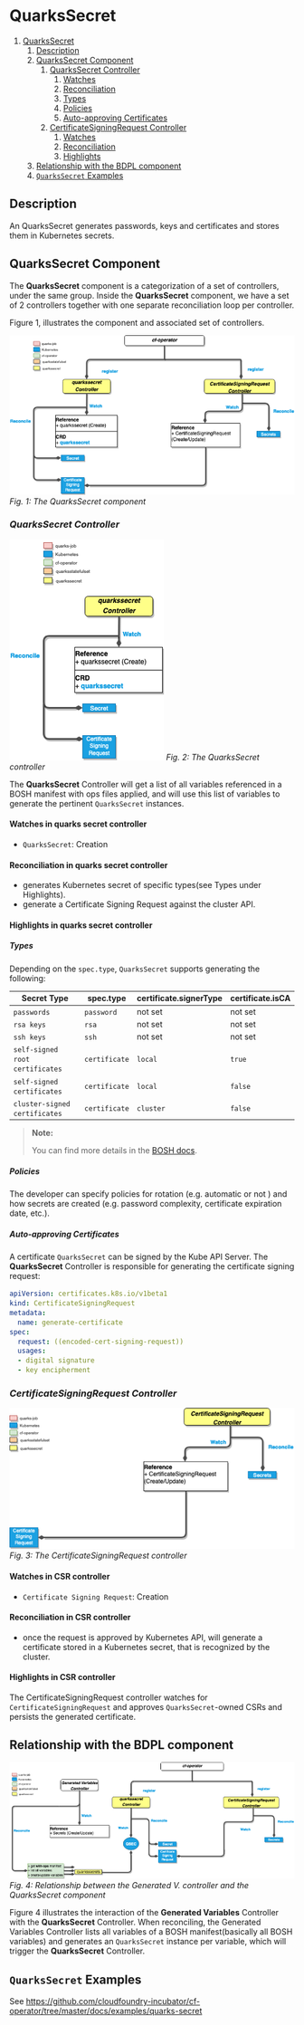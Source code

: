 # QuarksSecret

1. [QuarksSecret](#quarkssecret)
   1. [Description](#description)
   2. [QuarksSecret Component](#quarkssecret-component)
      1. [QuarksSecret Controller](#_quarkssecret-controller_)
         1. [Watches](#watches-in-quarks-secret-controller)
         2. [Reconciliation](#reconciliation-in-quarks-secret-controller)
         3. [Types](#types)
         4. [Policies](#policies)
         5. [Auto-approving Certificates](#auto-approving-certificates)
      2. [CertificateSigningRequest Controller](#_certificatesigningrequest-controller_)
         1. [Watches](#watches-in-csr-controller)
         2. [Reconciliation](#reconciliation-in-csr-controller)
         3. [Highlights](#highlights-in-csr-controller)
   3. [Relationship with the BDPL component](#relationship-with-the-bdpl-component)
   4. [`QuarksSecret` Examples](#`quarkssecret`-examples)

## Description

An QuarksSecret generates passwords, keys and certificates and stores them in Kubernetes secrets.

## QuarksSecret Component

The **QuarksSecret** component is a categorization of a set of controllers, under the same group. Inside the **QuarksSecret** component, we have a set of 2 controllers together with one separate reconciliation loop per controller.

Figure 1, illustrates the component and associated set of controllers.

![qsec-component-flow](quarks_eseccomponent_flow.png)
*Fig. 1: The QuarksSecret component*

### **_QuarksSecret Controller_**

![qsec-controller-flow](quarks_eseccontroller_flow.png)
*Fig. 2: The QuarksSecret controller*

The **QuarksSecret** Controller will get a list of all variables referenced in a BOSH manifest with ops files applied, and will use this list of variables to generate the pertinent `QuarksSecret` instances.

#### Watches in quarks secret controller

- `QuarksSecret`: Creation

#### Reconciliation in quarks secret controller

- generates Kubernetes secret of specific types(see Types under Highlights).
- generate a Certificate Signing Request against the cluster API.

#### Highlights in quarks secret controller

##### Types

Depending on the `spec.type`, `QuarksSecret` supports generating the following:

| Secret Type                     | spec.type     | certificate.signerType | certificate.isCA    |
| ------------------------------- | ------------- | ---------------------- | ------------------- |
| `passwords`                     | `password`    | not set                | not set             |
| `rsa keys`                      | `rsa`         | not set                | not set             |
| `ssh keys`                      | `ssh`         | not set                | not set             |
| `self-signed root certificates` | `certificate` | `local`                | `true`              |
| `self-signed certificates`      | `certificate` | `local`                | `false`             |
| `cluster-signed certificates`   | `certificate` | `cluster`              | `false`             |

> **Note:**
>
> You can find more details in the [BOSH docs](https://bosh.io/docs/variable-types).

##### Policies

The developer can specify policies for rotation (e.g. automatic or not ) and how secrets are created (e.g. password complexity, certificate expiration date, etc.).

##### Auto-approving Certificates

A certificate `QuarksSecret` can be signed by the Kube API Server. The **QuarksSecret** Controller is responsible for generating the certificate signing request:

```yaml
apiVersion: certificates.k8s.io/v1beta1
kind: CertificateSigningRequest
metadata:
  name: generate-certificate
spec:
  request: ((encoded-cert-signing-request))
  usages:
  - digital signature
  - key encipherment
```

### **_CertificateSigningRequest Controller_**

![certsr-controller-flow](quarks_certsrcontroller_flow.png)
*Fig. 3: The CertificateSigningRequest controller*

#### Watches in CSR controller

- `Certificate Signing Request`: Creation

#### Reconciliation in CSR controller

- once the request is approved by Kubernetes API, will generate a certificate stored in a Kubernetes secret, that is recognized by the cluster.

#### Highlights in CSR controller

The CertificateSigningRequest controller watches for `CertificateSigningRequest` and approves `QuarksSecret`-owned CSRs and persists the generated certificate.

## Relationship with the BDPL component

![bdpl-qjob-relationship](quarks_gvc_and_esec_flow.png)
*Fig. 4: Relationship between the Generated V.  controller and the QuarksSecret component*

Figure 4 illustrates the interaction of the **Generated Variables** Controller with the **QuarksSecret** Controller. When reconciling, the Generated Variables Controller lists all variables of a BOSH manifest(basically all BOSH variables) and generates an `QuarksSecret` instance per variable, which will trigger the **QuarksSecret** Controller.

## `QuarksSecret` Examples

See https://github.com/cloudfoundry-incubator/cf-operator/tree/master/docs/examples/quarks-secret
